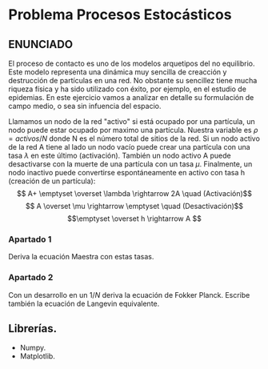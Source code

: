 # Problema Procesos Estocásticos

## **ENUNCIADO**

El proceso de contacto es uno de los modelos arquetipos del no equilibrio. 
Este modelo representa una dinámica muy sencilla de creacción y destrucción de partículas en una red.
No obstante su sencillez tiene mucha riqueza física y ha sido utilizado con éxito, por ejemplo,
en el estudio de epidemias. 
En este ejercicio vamos a analizar en detalle su formulación de campo medio, o sea sin infuencia del espacio. 

Llamamos un nodo de la red "activo" si está ocupado por una partícula, un nodo puede estar ocupado por maximo una partícula.
Nuestra variable es $\rho = activos /N$ donde N es el número total de sitios de la red. Si un nodo
activo de la red A tiene al lado un nodo vacío puede crear una partícula con una tasa $\lambda$ en
este último (activación). También un nodo activo A puede desactivarse con la muerte de una
partícula con un tasa $\mu$. Finalmente, un nodo inactivo puede convertirse espontáneamente
en activo con tasa h (creación de un partícula):
$$ A+ \emptyset \overset \lambda \rightarrow 2A \quad (Activación)$$
$$ A \overset \mu \rightarrow \emptyset \quad (Desactivación)$$
$$\emptyset \overset h \rightarrow A $$

### **Apartado 1**

Deriva la ecuación Maestra con estas tasas.

### **Apartado 2**

Con un desarrollo en un $1/N$ deriva la ecuación de Fokker Planck. Escribe también la
ecuación de Langevin equivalente.

## Librerías.
- Numpy.
- Matplotlib.
